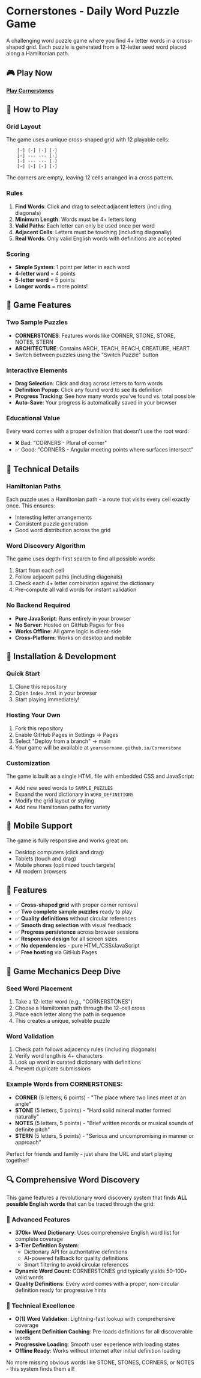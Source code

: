 # Cornerstones - Daily Word Puzzle Game

A challenging word puzzle game where you find 4+ letter words in a cross-shaped grid. Each puzzle is generated from a 12-letter seed word placed along a Hamiltonian path.

## 🎮 Play Now

**[Play Cornerstones](https://mamcisaac.github.io/Cornerstone)**

## 🎯 How to Play

### Grid Layout
The game uses a unique cross-shaped grid with 12 playable cells:
```
    [·] [·] [·] [·]
    [·] --- --- [·]  
    [·] --- --- [·]
    [·] [·] [·] [·]
```
The corners are empty, leaving 12 cells arranged in a cross pattern.

### Rules
1. **Find Words**: Click and drag to select adjacent letters (including diagonals)
2. **Minimum Length**: Words must be 4+ letters long
3. **Valid Paths**: Each letter can only be used once per word
4. **Adjacent Cells**: Letters must be touching (including diagonally)
5. **Real Words**: Only valid English words with definitions are accepted

### Scoring
- **Simple System**: 1 point per letter in each word
- **4-letter word** = 4 points
- **5-letter word** = 5 points
- **Longer words** = more points!

## 🧩 Game Features

### Two Sample Puzzles
- **CORNERSTONES**: Features words like CORNER, STONE, STORE, NOTES, STERN
- **ARCHITECTURE**: Contains ARCH, TEACH, REACH, CREATURE, HEART
- Switch between puzzles using the "Switch Puzzle" button

### Interactive Elements  
- **Drag Selection**: Click and drag across letters to form words
- **Definition Popup**: Click any found word to see its definition
- **Progress Tracking**: See how many words you've found vs. total possible
- **Auto-Save**: Your progress is automatically saved in your browser

### Educational Value
Every word comes with a proper definition that doesn't use the root word:
- ❌ Bad: "CORNERS - Plural of corner" 
- ✅ Good: "CORNERS - Angular meeting points where surfaces intersect"

## 🔧 Technical Details

### Hamiltonian Paths
Each puzzle uses a Hamiltonian path - a route that visits every cell exactly once. This ensures:
- Interesting letter arrangements
- Consistent puzzle generation  
- Good word distribution across the grid

### Word Discovery Algorithm
The game uses depth-first search to find all possible words:
1. Start from each cell
2. Follow adjacent paths (including diagonals)
3. Check each 4+ letter combination against the dictionary
4. Pre-compute all valid words for instant validation

### No Backend Required
- **Pure JavaScript**: Runs entirely in your browser
- **No Server**: Hosted on GitHub Pages for free
- **Works Offline**: All game logic is client-side
- **Cross-Platform**: Works on desktop and mobile

## 🚀 Installation & Development

### Quick Start
1. Clone this repository
2. Open `index.html` in your browser
3. Start playing immediately!

### Hosting Your Own
1. Fork this repository
2. Enable GitHub Pages in Settings → Pages
3. Select "Deploy from a branch" → main
4. Your game will be available at `yourusername.github.io/Cornerstone`

### Customization
The game is built as a single HTML file with embedded CSS and JavaScript:
- Add new seed words to `SAMPLE_PUZZLES`
- Expand the word dictionary in `WORD_DEFINITIONS`
- Modify the grid layout or styling
- Add new Hamiltonian paths for variety

## 📱 Mobile Support

The game is fully responsive and works great on:
- Desktop computers (click and drag)
- Tablets (touch and drag)  
- Mobile phones (optimized touch targets)
- All modern browsers

## 🎨 Features

- ✅ **Cross-shaped grid** with proper corner removal
- ✅ **Two complete sample puzzles** ready to play
- ✅ **Quality definitions** without circular references
- ✅ **Smooth drag selection** with visual feedback
- ✅ **Progress persistence** across browser sessions
- ✅ **Responsive design** for all screen sizes
- ✅ **No dependencies** - pure HTML/CSS/JavaScript
- ✅ **Free hosting** via GitHub Pages

## 📝 Game Mechanics Deep Dive

### Seed Word Placement
1. Take a 12-letter word (e.g., "CORNERSTONES")
2. Choose a Hamiltonian path through the 12-cell cross
3. Place each letter along the path in sequence
4. This creates a unique, solvable puzzle

### Word Validation
1. Check path follows adjacency rules (including diagonals)
2. Verify word length is 4+ characters
3. Look up word in curated dictionary with definitions
4. Prevent duplicate submissions

### Example Words from CORNERSTONES:
- **CORNER** (6 letters, 6 points) - "The place where two lines meet at an angle"
- **STONE** (5 letters, 5 points) - "Hard solid mineral matter formed naturally"
- **NOTES** (5 letters, 5 points) - "Brief written records or musical sounds of definite pitch"
- **STERN** (5 letters, 5 points) - "Serious and uncompromising in manner or approach"

Perfect for friends and family - just share the URL and start playing together!

## 🔍 Comprehensive Word Discovery

This game features a revolutionary word discovery system that finds **ALL possible English words** that can be traced through the grid:

### 🎯 Advanced Features
- **370k+ Word Dictionary**: Uses comprehensive English word list for complete coverage
- **3-Tier Definition System**: 
  - Dictionary API for authoritative definitions
  - AI-powered fallback for quality definitions
  - Smart filtering to avoid circular references
- **Dynamic Word Count**: CORNERSTONES grid typically yields 50-100+ valid words
- **Quality Definitions**: Every word comes with a proper, non-circular definition ready for progressive hints

### 🚀 Technical Excellence
- **O(1) Word Validation**: Lightning-fast lookup with comprehensive coverage
- **Intelligent Definition Caching**: Pre-loads definitions for all discoverable words
- **Progressive Loading**: Smooth user experience with loading states
- **Offline Ready**: Works without internet after initial definition loading

No more missing obvious words like STONE, STONES, CORNERS, or NOTES - this system finds them all!